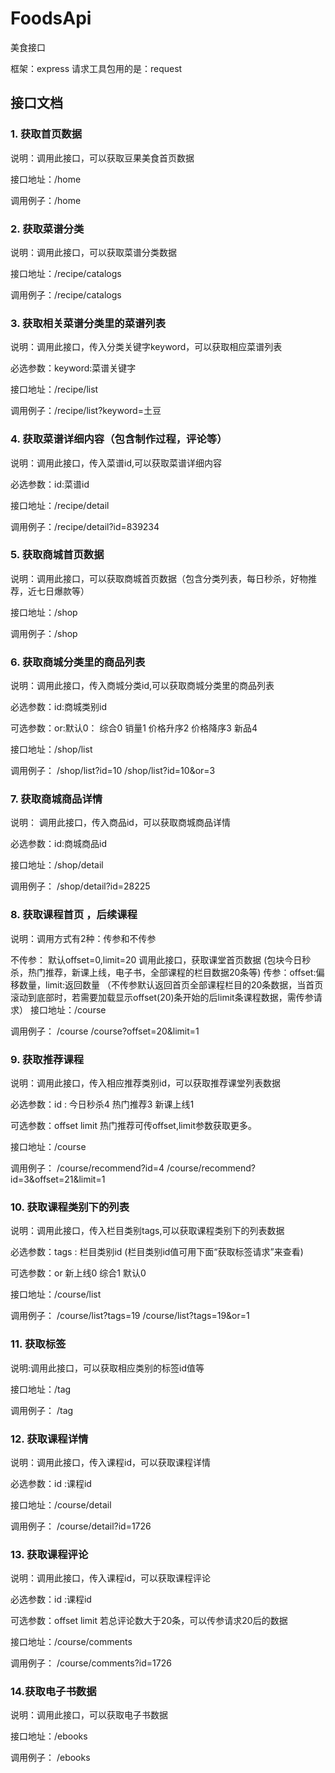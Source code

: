 # FoodsApi
美食接口


框架：express
请求工具包用的是：request 

## 接口文档
### 1. 获取首页数据
说明：调用此接口，可以获取豆果美食首页数据

接口地址：/home

调用例子：/home

### 2. 获取菜谱分类
说明：调用此接口，可以获取菜谱分类数据

接口地址：/recipe/catalogs

调用例子：/recipe/catalogs

### 3. 获取相关菜谱分类里的菜谱列表
说明：调用此接口，传入分类关键字keyword，可以获取相应菜谱列表

必选参数：keyword:菜谱关键字

接口地址：/recipe/list

调用例子：/recipe/list?keyword=土豆

### 4. 获取菜谱详细内容（包含制作过程，评论等）
说明：调用此接口，传入菜谱id,可以获取菜谱详细内容

必选参数：id:菜谱id

接口地址：/recipe/detail

调用例子：/recipe/detail?id=839234

### 5. 获取商城首页数据
说明：调用此接口，可以获取商城首页数据（包含分类列表，每日秒杀，好物推荐，近七日爆款等）

接口地址：/shop

调用例子：/shop

### 6. 获取商城分类里的商品列表
说明：调用此接口，传入商城分类id,可以获取商城分类里的商品列表

必选参数：id:商城类别id

可选参数：or:默认0： 综合0 销量1 价格升序2 价格降序3 新品4

接口地址：/shop/list

调用例子： /shop/list?id=10 /shop/list?id=10&or=3

### 7. 获取商城商品详情
说明： 调用此接口，传入商品id，可以获取商城商品详情

必选参数：id:商城商品id

接口地址：/shop/detail

调用例子： /shop/detail?id=28225

### 8. 获取课程首页 ，后续课程
说明：调用方式有2种：传参和不传参

不传参： 默认offset=0,limit=20 调用此接口，获取课堂首页数据 (包块今日秒杀，热门推荐，新课上线，电子书，全部课程的栏目数据20条等)
传参：offset:偏移数量，limit:返回数量 （不传参默认返回首页全部课程栏目的20条数据，当首页滚动到底部时，若需要加载显示offset(20)条开始的后limit条课程数据，需传参请求）
接口地址：/course

调用例子： /course /course?offset=20&limit=1

### 9. 获取推荐课程
说明：调用此接口，传入相应推荐类别id，可以获取推荐课堂列表数据

必选参数：id : 今日秒杀4 热门推荐3 新课上线1

可选参数：offset limit 热门推荐可传offset,limit参数获取更多。

接口地址：/course

调用例子： /course/recommend?id=4 /course/recommend?id=3&offset=21&limit=1

### 10. 获取课程类别下的列表
说明：调用此接口，传入栏目类别tags,可以获取课程类别下的列表数据

必选参数：tags : 栏目类别id (栏目类别id值可用下面“获取标签请求”来查看)

可选参数：or 新上线0 综合1 默认0

接口地址：/course/list

调用例子： /course/list?tags=19 /course/list?tags=19&or=1

### 11. 获取标签
说明:调用此接口，可以获取相应类别的标签id值等

接口地址：/tag

调用例子： /tag

### 12. 获取课程详情
说明：调用此接口，传入课程id，可以获取课程详情

必选参数：id :课程id

接口地址：/course/detail

调用例子： /course/detail?id=1726

### 13. 获取课程评论
说明：调用此接口，传入课程id，可以获取课程评论

必选参数：id :课程id

可选参数：offset limit 若总评论数大于20条，可以传参请求20后的数据

接口地址：/course/comments

调用例子： /course/comments?id=1726

### 14.获取电子书数据
说明：调用此接口，可以获取电子书数据

接口地址：/ebooks

调用例子： /ebooks
